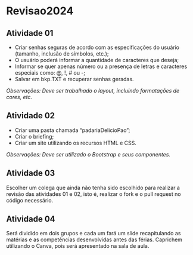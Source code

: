 
# Revisao2024

## Atividade 01

 - Criar senhas seguras de acordo com as especificações do usuário (tamanho, inclusão de símbolos, etc.);  
 - O usuário poderá informar a quantidade de caracteres que deseja;  
 - Informar se quer apenas número ou a presença de letras e caracteres especiais como: @, !, # ou -;   
 - Salvar em bkp.TXT e recuperar senhas geradas.

*Observações: Deve ser trabalhado o layout, incluindo formatações de cores, etc.*

## Atividade 02

 - Criar uma pasta chamada “padariaDelicioPao”;   
 - Criar o briefing;
 - Criar um site utilizando os recursos HTML e CSS.

*Observações: Deve ser utilizado o Bootstrap e seus componentes.*

## Atividade 03

Escolher um colega que ainda não tenha sido escolhido para realizar a revisão das atividades 01 e 02, isto é, realizar o fork e o pull request no código necessário.

## Atividade 04

Será dividido em dois grupos e cada um fará um slide recapitulando as matérias e as competências desenvolvidas antes das férias. Caprichem utilizando o Canva, pois será apresentado na sala de aula.